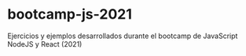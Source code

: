 # bootcamp-js-2021
Ejercicios y ejemplos desarrollados durante el bootcamp de JavaScript NodeJS y React (2021)
